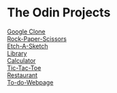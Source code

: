 # The Odin Projects
[Google Clone](https://arch-bsoj.github.io/project-odin/js/google-home) \
[Rock-Paper-Scissors](https://arch-bsoj.github.io/project-odin/js/rock-paper-scissors)\
[Etch-A-Sketch](https://arch-bsoj.github.io/project-odin/js/etch-a-sketch) \
[Library](https://arch-bsoj.github.io/project-odin/js/library)\
[Calculator](https://arch-bsoj.github.io/project-odin/js/calculator)\
[Tic-Tac-Toe](https://arch-bsoj.github.io/project-odin/js/tic-tac)\
[Restaurant](https://arch-bsoj.github.io/project-odin/js/restaurant/dist)\
[To-do-Webpage](https://arch-bsoj.github.io/project-odin/js/to-do-list/dist)

